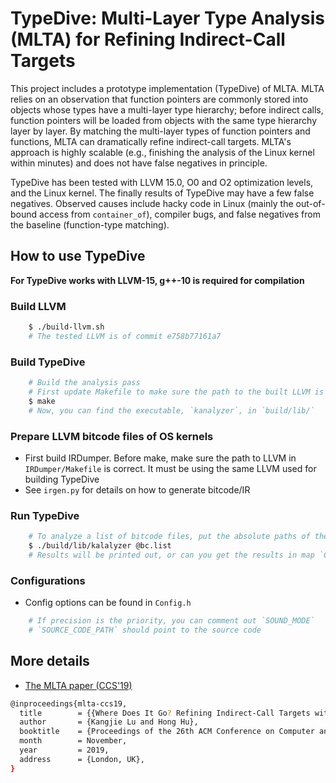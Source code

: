 # TypeDive: Multi-Layer Type Analysis (MLTA) for Refining Indirect-Call Targets 

This project includes a prototype implementation (TypeDive) of MLTA.
MLTA relies on an observation that function pointers are commonly
stored into objects whose types have a multi-layer type hierarchy;
before indirect calls, function pointers will be loaded from objects
with the same type hierarchy layer by layer.  By matching the
multi-layer types of function pointers and functions, MLTA can
dramatically refine indirect-call targets.  MLTA's approach is highly
scalable (e.g., finishing the analysis of the Linux kernel within
minutes) and does not have false negatives in principle. 


TypeDive has been tested with LLVM 15.0, O0 and O2 optimization
levels, and the Linux kernel. The finally results of TypeDive may
have a few false negatives. Observed causes include hacky code in
Linux (mainly the out-of-bound access from `container_of`), compiler
bugs, and false negatives from the baseline (function-type matching). 


## How to use TypeDive
**For TypeDive works with LLVM-15, g++-10 is required for compilation**
### Build LLVM 
```sh 
	$ ./build-llvm.sh 
	# The tested LLVM is of commit e758b77161a7 
```

### Build TypeDive 
```sh 
	# Build the analysis pass 
	# First update Makefile to make sure the path to the built LLVM is correct
	$ make 
	# Now, you can find the executable, `kanalyzer`, in `build/lib/`
```
 
### Prepare LLVM bitcode files of OS kernels

* First build IRDumper. Before make, make sure the path to LLVM in
	`IRDumper/Makefile` is correct. It must be using the same LLVM used
	for building TypeDive
* See `irgen.py` for details on how to generate bitcode/IR

### Run TypeDive
```sh
	# To analyze a list of bitcode files, put the absolute paths of the bitcode files in a file, say "bc.list", then run:
	$ ./build/lib/kalalyzer @bc.list
	# Results will be printed out, or can you get the results in map `Ctx->Callees`.
```

### Configurations

* Config options can be found in `Config.h`
```sh
	# If precision is the priority, you can comment out `SOUND_MODE`
	# `SOURCE_CODE_PATH` should point to the source code 
```


## More details
* [The MLTA paper (CCS'19)](https://www-users.cse.umn.edu/~kjlu/papers/mlta.pdf)
```sh
@inproceedings{mlta-ccs19,
  title        = {{Where Does It Go? Refining Indirect-Call Targets with Multi-Layer Type Analysis}},
  author       = {Kangjie Lu and Hong Hu},
  booktitle    = {Proceedings of the 26th ACM Conference on Computer and Communications Security (CCS)},
  month        = November,
  year         = 2019,
  address      = {London, UK},
}
```

